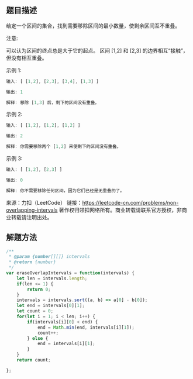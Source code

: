 ## 题目描述
给定一个区间的集合，找到需要移除区间的最小数量，使剩余区间互不重叠。

注意:

可以认为区间的终点总是大于它的起点。
区间 [1,2] 和 [2,3] 的边界相互“接触”，但没有相互重叠。

示例 1:
```js
输入: [ [1,2], [2,3], [3,4], [1,3] ]

输出: 1

解释: 移除 [1,3] 后，剩下的区间没有重叠。
```
示例 2:
```js
输入: [ [1,2], [1,2], [1,2] ]

输出: 2

解释: 你需要移除两个 [1,2] 来使剩下的区间没有重叠。
```
示例 3:
```js
输入: [ [1,2], [2,3] ]

输出: 0

解释: 你不需要移除任何区间，因为它们已经是无重叠的了。
```

来源：力扣（LeetCode）
链接：https://leetcode-cn.com/problems/non-overlapping-intervals
著作权归领扣网络所有。商业转载请联系官方授权，非商业转载请注明出处。

## 解题方法
```js
/**
 * @param {number[][]} intervals
 * @return {number}
 */
var eraseOverlapIntervals = function(intervals) {
    let len = intervals.length;
    if(len <= 1) {
        return 0;
    }
    intervals = intervals.sort((a, b) => a[0] - b[0]);
    let end = intervals[0][1];
    let count = 0;
    for(let i = 1; i < len; i++) {
        if(intervals[i][0] < end) {
            end = Math.min(end, intervals[i][1]);
            count++;
        } else {
            end = intervals[i][1];
        }
    }
    return count;

};
```